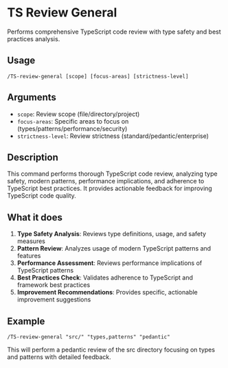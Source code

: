 # TS Review General

Performs comprehensive TypeScript code review with type safety and best practices analysis.

## Usage
`/TS-review-general [scope] [focus-areas] [strictness-level]`

## Arguments
- `scope`: Review scope (file/directory/project)
- `focus-areas`: Specific areas to focus on (types/patterns/performance/security)
- `strictness-level`: Review strictness (standard/pedantic/enterprise)

## Description
This command performs thorough TypeScript code review, analyzing type safety, modern patterns, performance implications, and adherence to TypeScript best practices. It provides actionable feedback for improving TypeScript code quality.

## What it does
1. **Type Safety Analysis**: Reviews type definitions, usage, and safety measures
2. **Pattern Review**: Analyzes usage of modern TypeScript patterns and features
3. **Performance Assessment**: Reviews performance implications of TypeScript patterns
4. **Best Practices Check**: Validates adherence to TypeScript and framework best practices
5. **Improvement Recommendations**: Provides specific, actionable improvement suggestions

## Example
```
/TS-review-general "src/" "types,patterns" "pedantic"
```

This will perform a pedantic review of the src directory focusing on types and patterns with detailed feedback.